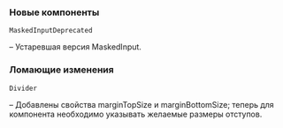 ### Новые компоненты

`MaskedInputDeprecated`

– Устаревшая версия MaskedInput.

### Ломающие изменения

`Divider`

– Добавлены свойства marginTopSize и marginBottomSize; теперь для компонента необходимо указывать желаемые размеры отступов.
